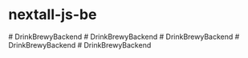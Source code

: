 # nextall-js-be
 
#   D r i n k B r e w y B a c k e n d  
 #   D r i n k B r e w y B a c k e n d  
 #   D r i n k B r e w y B a c k e n d  
 #   D r i n k B r e w y B a c k e n d  
 #   D r i n k B r e w y B a c k e n d  
 